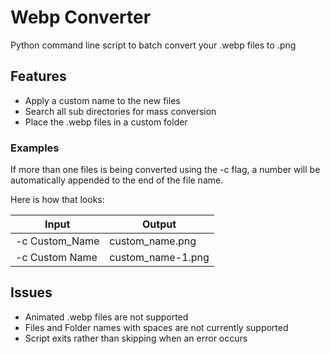 # Webp Converter
Python command line script to batch convert your .webp files to .png

## Features
- Apply a custom name to the new files
- Search all sub directories for mass conversion
- Place the .webp files in a custom folder

### Examples
If more than one files is being converted using the -c flag, a number will be automatically appended to the end of the file name.

Here is how that looks:

Input  | Output
------------- | -------------
-c Custom_Name  | custom_name.png
-c Custom Name  | custom_name-1.png

## Issues
- Animated .webp files are not supported
- Files and Folder names with spaces are not currently supported
- Script exits rather than skipping when an error occurs
